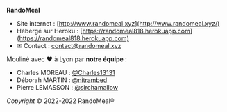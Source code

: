 <!-- ██████   █████  ███    ██ ██████   ██████  ███    ███ ███████  █████  ██       -->
<!-- ██   ██ ██   ██ ████   ██ ██   ██ ██    ██ ████  ████ ██      ██   ██ ██       -->
<!-- ██████  ███████ ██ ██  ██ ██   ██ ██    ██ ██ ████ ██ █████   ███████ ██       -->
<!-- ██   ██ ██   ██ ██  ██ ██ ██   ██ ██    ██ ██  ██  ██ ██      ██   ██ ██       -->
<!-- ██   ██ ██   ██ ██   ████ ██████   ██████  ██      ██ ███████ ██   ██ ███████  -->

**RandoMeal**
 - Site internet : [http://www.randomeal.xyz](http://www.randomeal.xyz/)
 - Hébergé sur Heroku : [https://randomeal818.herokuapp.com](https://randomeal818.herokuapp.com)
 - ✉ Contact : [contact@randomeal.xyz](mailto:contact@randomeal.xyz)</a>

Mouliné avec ♥ à Lyon par **notre équipe** :
- Charles MOREAU : [@Charles13131](https://github.com/Charles13131)
- Déborah MARTIN : [@nitrambed](https://github.com/nitrambed)
- Pierre LEMASSON : [@sirchamallow](https://github.com/sirchamallow)

*Copyright*
© 2022-2022 RandoMeal®

<!-- @@@@@@@@@@@@@@@@@@@@@@@@@@@@@@@@@@@@@@@@@@@@@@@@@@@@@@@@@@@@@@@@@@@@@@@@@@@@@@@@ -->
<!-- @@@@@@@@@@@@@@@@@@@@@@@@@@@@@@@@@@@@@@@@@@@@@@@@@@@@@@@@@@@@@@@@@@@@@@@@@@@@@@@@ -->
<!-- @@@@@@@@@@@@@@@@@@@@@@@@@@@@@@@@@@@@@@@@@@@@@@@@@@@@@@@@@@@@@@@@@@@@@@@@@@@@@@@@ -->
<!-- @@@@@@@@@@@@@@@@@@@@@@@@@@@@@@@@@@@@@@@@@@@@@@@@@@@@@@@@@@@@@@@@@@@@@@@@@@@@@@@@ -->
<!-- @@@@@@@@@@@@@@@@@@@@@@@@@@@@(/////%%%%%%%%%%%%%%%%%%&@@@@@@@@@@@@@@@@@@@@@@@@@@@ -->
<!-- @@@@@@@@@@@@@@@@@@@@@@@(//////////%%%%%%%%%%%%%%%%%%%%%%%&@@@@@@@@@@@@@@@@@@@@@@ -->
<!-- @@@@@@@@@@@@@@@@@@@&///////////////%%%%%%%%%%%%%%%%%%%%%%%%%%@@@@@@@@@@@@@@@@@@@ -->
<!-- @@@@@@@@@@@@@@@@@//////////////////%%%%%%%%%%%%%%%%%%%%%%%%%%%%%@@@@@@@@@@@@@@@@ -->
<!-- @@@@@@@@@@@@@@@////////////////////%%%%%%%%%%%%%%%%%%%%%%%%%%%%%%%@@@@@@@@@@@@@@ -->
<!-- @@@@@@@@@@@@@//////////////////////(%%%%%%%%%%%%%%%%%%%%%%%%%%%%%%%%@@@@@@@@@@@@ -->
<!-- @@@@@@@@@@@&////////////////////////%%%%%%%%%%%%%%%%%%%%%%%%%%%%%%%%%@@@@@@@@@@@ -->
<!-- @@@@@@@@@@#/////////////////////////%%%%%%%%%%%%%%%%%%%%%%%%%%%%%%%%%%@@@@@@@@@@ -->
<!-- @@@@@@@@@#//////////////////////////%%%%%%%%%%%%%%%%%%%%%%%%%%%%%%%%%%%@@@@@@@@@ -->
<!-- @@@@@@@@@////  // */  ////   ///////%%%%%%%%%%%%  %%%%%% /%%%%%%%%%%%%%%@@@@@@@@ -->
<!-- @@@@@@@@(////  // */  ///    ///////#%%%%%%%                  %%%%%%%%%%@@@@@@@@ -->
<!-- @@@@@@@@/////         ///    ///////#%%%%%%%##################%%%%%%%%%%%@@@@@@@ -->
<!-- @@@@@@@@//////       ////    ///////#%%%%%%% ## ((,(/(( ((.(( %%%%%%%%%%%@@@@@@@ -->
<!-- @@@@@@@@////////   ////////  ///////#%%%%%%% ,, ,, ,.., ,, ,. %%%%%%%%%%%@@@@@@@ -->
<!-- @@@@@@@@(///////   ////////  ///////%%%%%%%%                  %%%%%%%%%%@@@@@@@@ -->
<!-- @@@@@@@@@///////   ////////  ///////%%%%%%%%                  %%%%%%%%%%@@@@@@@@ -->
<!-- @@@@@@@@@&//////////////////////////%%%%%%%%%%%%%%%%%%%%%%%%%%%%%%%%%%%@@@@@@@@@ -->
<!-- @@@@@@@@@@#/////////////////////////%%%%%%%%%%%%%%%%%%%%%%%%%%%%%%%%%%@@@@@@@@@@ -->
<!-- @@@@@@@@@@@@////////////////////////%%%%%%%%%%%%%%%%%%%%%%%%%%%%%%%%%@@@@@@@@@@@ -->
<!-- @@@@@@@@@@@@@//////////////////////#%%%%%%%%%%%%%%%%%%%%%%%%%%%%%%%@@@@@@@@@@@@@ -->
<!-- @@@@@@@@@@@@@@@////////////////////%%%%%%%%%%%%%%%%%%%%%%%%%%%%%%&@@@@@@@@@@@@@@ -->
<!-- @@@@@@@@@@@@@@@@@//////////////////%%%%%%%%%%%%%%%%%%%%%%%%%%%%@@@@@@@@@@@@@@@@@ -->
<!-- @@@@@@@@@@@@@@@@@@@@//////////////#%%%%%%%%%%%%%%%%%%%%%%%%%&@@@@@@@@@@@@@@@@@@@ -->
<!-- @@@@@@@@@@@@@@@@@@@@@@@#//////////%%%%%%%%%%%%%%%%%%%%%%%@@@@@@@@@@@@@@@@@@@@@@@ -->
<!-- @@@@@@@@@@@@@@@@@@@@@@@@@@@@#////#%%%%%%%%%%%%%%%%%%@@@@@@@@@@@@@@@@@@@@@@@@@@@@ -->
<!-- @@@@@@@@@@@@@@@@@@@@@@@@@@@@@@@@@@@@@@@@@@@@@@@@@@@@@@@@@@@@@@@@@@@@@@@@@@@@@@@@ -->
<!-- @@@@@@@@@@@@@@@@@@@@@@@@@@@@@@@@@@@@@@@@@@@@@@@@@@@@@@@@@@@@@@@@@@@@@@@@@@@@@@@@ -->
<!-- @@@@@@@@@@@@@@@@@@@@@@@@@@@@@@@@@@@@@@@@@@@@@@@@@@@@@@@@@@@@@@@@@@@@@@@@@@@@@@@@ -->
